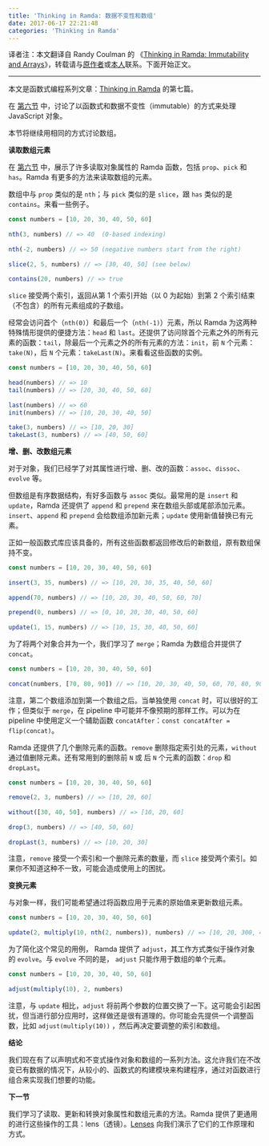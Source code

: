 ```yaml
---
title: 'Thinking in Ramda: 数据不变性和数组'
date: 2017-06-17 22:21:48
categories: 'Thinking in Ramda'
---
```


译者注：本文翻译自 Randy Coulman 的 《[Thinking in Ramda: Immutability and Arrays](http://randycoulman.com/blog/2016/07/05/thinking-in-ramda-immutability-and-arrays/)》，转载请与[原作者](https://github.com/randycoulman)或[本人](https://github.com/adispring)联系。下面开始正文。

---

本文是函数式编程系列文章：[Thinking in Ramda](https://adispring.coding.me/categories/Thinking-in-Ramda/) 的第七篇。

在 [第六节](https://adispring.coding.me/2017/06/16/Thinking-in-Ramda-Immutability-and-Objects/) 中，讨论了以函数式和数据不变性（immutable）的方式来处理 JavaScript 对象。

本节将继续用相同的方式讨论数组。

**读取数组元素**

在 [第六节](https://adispring.coding.me/2017/06/16/Thinking-in-Ramda-Immutability-and-Objects/) 中，展示了许多读取对象属性的 Ramda 函数，包括 `prop`、`pick` 和 `has`。Ramda 有更多的方法来读取数组的元素。

数组中与 `prop` 类似的是 `nth`；与 `pick` 类似的是 `slice`，跟 `has` 类似的是 `contains`。来看一些例子。

```js
const numbers = [10, 20, 30, 40, 50, 60]
 
nth(3, numbers) // => 40  (0-based indexing)
 
nth(-2, numbers) // => 50 (negative numbers start from the right)
 
slice(2, 5, numbers) // => [30, 40, 50] (see below)
 
contains(20, numbers) // => true
```

`slice` 接受两个索引，返回从第 1 个索引开始（以 0 为起始）到第 2 个索引结束（不包含）的所有元素组成的子数组。

经常会访问首个（`nth(0)`）和最后一个（`nth(-1)`）元素，所以 Ramda 为这两种特殊情形提供的便捷方法：`head` 和 `last`。还提供了访问除首个元素之外的所有元素的函数：`tail`，除最后一个元素之外的所有元素的方法：`init`，前 `N` 个元素：`take(N)`，后 `N` 个元素：`takeLast(N)`。来看看这些函数的实例。

```js
const numbers = [10, 20, 30, 40, 50, 60]
 
head(numbers) // => 10
tail(numbers) // => [20, 30, 40, 50, 60]
 
last(numbers) // => 60
init(numbers) // => [10, 20, 30, 40, 50]
 
take(3, numbers) // => [10, 20, 30]
takeLast(3, numbers) // => [40, 50, 60]
```

**增、删、改数组元素**

对于对象，我们已经学了对其属性进行增、删、改的函数：`assoc`、`dissoc`、`evolve` 等。

但数组是有序数据结构，有好多函数与 `assoc` 类似。最常用的是 `insert` 和 `update`，Ramda 还提供了 `append` 和 `prepend` 来在数组头部或尾部添加元素。`insert`、`append` 和 `prepend` 会给数组添加新元素；`update` 使用新值替换已有元素。

正如一般函数式库应该具备的，所有这些函数都返回修改后的新数组，原有数组保持不变。

```js
const numbers = [10, 20, 30, 40, 50, 60]
 
insert(3, 35, numbers) // => [10, 20, 30, 35, 40, 50, 60]
 
append(70, numbers) // => [10, 20, 30, 40, 50, 60, 70]
 
prepend(0, numbers) // => [0, 10, 20, 30, 40, 50, 60]
 
update(1, 15, numbers) // => [10, 15, 30, 40, 50, 60]
```

为了将两个对象合并为一个，我们学习了 `merge`；Ramda 为数组合并提供了 `concat`。

```js
const numbers = [10, 20, 30, 40, 50, 60]
 
concat(numbers, [70, 80, 90]) // => [10, 20, 30, 40, 50, 60, 70, 80, 90]
```

注意，第二个数组添加到第一个数组之后。当单独使用 `concat` 时，可以很好的工作；但类似于 `merge`，在 pipeline 中可能并不像预期的那样工作。可以为在 pipeline 中使用定义一个辅助函数 `concatAfter`：`const concatAfter = flip(concat)`。

Ramda 还提供了几个删除元素的函数。`remove` 删除指定索引处的元素，`without` 通过值删除元素。还有常用到的删除前 `N` 或 后 `N` 个元素的函数：`drop` 和 `dropLast`。

```js
const numbers = [10, 20, 30, 40, 50, 60]
 
remove(2, 3, numbers) // => [10, 20, 60]
 
without([30, 40, 50], numbers) // => [10, 20, 60]
 
drop(3, numbers) // => [40, 50, 60]
 
dropLast(3, numbers) // => [10, 20, 30]
```

注意，`remove` 接受一个索引和一个删除元素的数量，而 `slice` 接受两个索引。如果你不知道这种不一致，可能会造成使用上的困扰。

**变换元素**

与对象一样，我们可能希望通过将函数应用于元素的原始值来更新数组元素。

```js
const numbers = [10, 20, 30, 40, 50, 60]
 
update(2, multiply(10, nth(2, numbers)), numbers) // => [10, 20, 300, 40, 50, 60]
```

为了简化这个常见的用例， Ramda 提供了 `adjust`，其工作方式类似于操作对象的 `evolve`。与 `evolve` 不同的是， `adjust` 只能作用于数组的单个元素。

```js
const numbers = [10, 20, 30, 40, 50, 60]
 
adjust(multiply(10), 2, numbers)
```

注意，与 `update` 相比，`adjust` 将前两个参数的位置交换了一下。这可能会引起困扰，但当进行部分应用时，这样做还是很有道理的。你可能会先提供一个调整函数，比如 `adjust(multiply(10))` ，然后再决定要调整的索引和数组。

**结论**

我们现在有了以声明式和不变式操作对象和数组的一系列方法。这允许我们在不改变已有数据的情况下，从较小的、函数式的构建模块来构建程序，通过对函数进行组合来实现我们想要的功能。

**下一节**

我们学习了读取、更新和转换对象属性和数组元素的方法。Ramda 提供了更通用的进行这些操作的工具：lens（透镜）。[Lenses](#todo：下一节链接需要补充) 向我们演示了它们的工作原理和方式。
